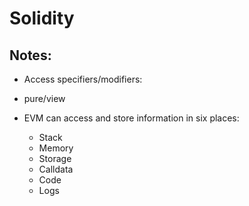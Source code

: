 # Solidity

## Notes:

- Access specifiers/modifiers:

- pure/view

- EVM can access and store information in six places:
  - Stack
  - Memory
  - Storage
  - Calldata
  - Code
  - Logs
